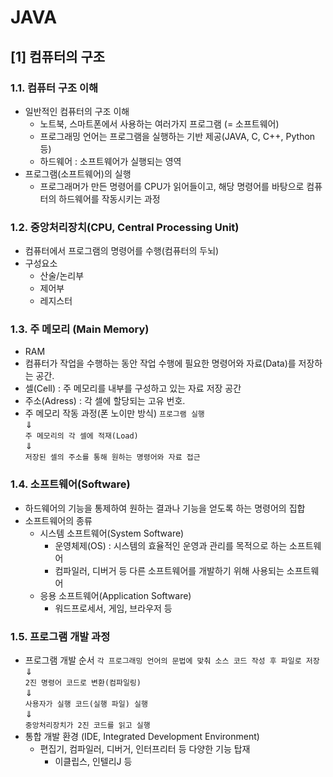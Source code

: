 JAVA
===
[1] 컴퓨터의 구조
----
### 1.1. 컴퓨터 구조 이해
- 일반적인 컴퓨터의 구조 이해
    - 노트북, 스마트폰에서 사용하는 여러가지 프로그램 (= 소프트웨어)
    - 프로그래밍 언어는 프로그램을 실행하는 기반 제공(JAVA, C, C++, Python 등)
    - 하드웨어 : 소프트웨어가 실행되는 영역
- 프로그램(소프트웨어)의 실행
    - 프로그래머가 만든 명령어를 CPU가 읽어들이고, 해당 명령어를 바탕으로 컴퓨터의 하드웨어를 작동시키는 과정

### 1.2. 중앙처리장치(CPU, Central Processing Unit)
- 컴퓨터에서 프로그램의 명령어를 수행(컴퓨터의 두뇌)
- 구성요소
    - 산술/논리부
    - 제어부 
    - 레지스터 

### 1.3. 주 메모리 (Main Memory)
- RAM
- 컴퓨터가 작업을 수행하는 동안 작업 수행에 필요한 명령어와 자료(Data)를 저장하는 공간.
- 셀(Cell) : 주 메모리를 내부를 구성하고 있는 자료 저장 공간
- 주소(Adress) : 각 셀에 할당되는 고유 번호.
- 주 메모리 작동 과정(폰 노이만 방식)
    `프로그램 실행`\
    &Downarrow;\
    `주 메모리의 각 셀에 적재(Load)`\
    &Downarrow;\
    `저장된 셀의 주소를 통해 원하는 명령어와 자료 접근`
### 1.4. 소프트웨어(Software)
- 하드웨어의 기능을 통제하여 원하는 결과나 기능을 얻도록 하는 명령어의 집합 
- 소프트웨어의 종류
    - 시스템 소프트웨어(System Software)
        - 운영체제(OS) : 시스템의 효율적인 운영과 관리를 목적으로 하는 소프트웨어
        - 컴파일러, 디버거 등 다른 소프트웨어를 개발하기 위해 사용되는 소프트웨어
    - 응용 소프트웨어(Application Software)
        - 워드프로세서, 게임, 브라우저 등              

### 1.5. 프로그램 개발 과정    
- 프로그램 개발 순서
    `각 프로그래밍 언어의 문법에 맞춰 소스 코드 작성 후 파일로 저장`\
    &Downarrow;\
    `2진 명령어 코드로 변환(컴파일링)`\
    &Downarrow;\
    `사용자가 실행 코드(실행 파일) 실행`\
    &Downarrow;\
    `중앙처리장치가 2진 코드를 읽고 실행`    
- 통합 개발 환경 (IDE, Integrated Development Environment)
    - 편집기, 컴파일러, 디버거, 인터프리터 등 다양한 기능 탑재
        - 이클립스, 인텔리J 등

        